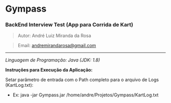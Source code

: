 # Gympass
### BackEnd Interview Test (App para Corrida de Kart)
> Autor: André Luiz Miranda da Rosa

> Email: andremirandarosa@gmail.com

------------
*Linguagem de Programação: Java (JDK: 1.8)*

**Instruções para Execução da Aplicação:**

Setar parâmetro de entrada com o Path completo para o arquivo de Logs (KartLog.txt):
- Ex: java -jar Gympass.jar /home/andre/Projetos/Gympass/KartLog.txt